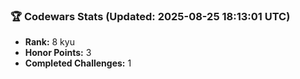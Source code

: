 ### 🏆 Codewars Stats (Updated: 2025-08-25 18:13:01 UTC)

- **Rank:** 8 kyu
- **Honor Points:** 3
- **Completed Challenges:** 1

